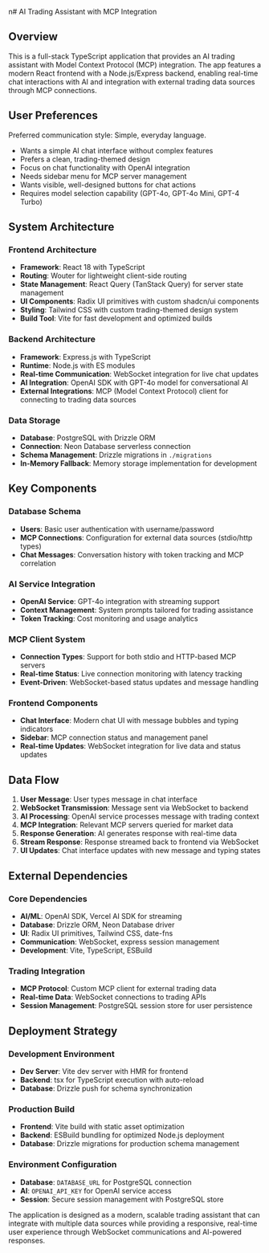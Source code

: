 n# AI Trading Assistant with MCP Integration

## Overview

This is a full-stack TypeScript application that provides an AI trading assistant with Model Context Protocol (MCP) integration. The app features a modern React frontend with a Node.js/Express backend, enabling real-time chat interactions with AI and integration with external trading data sources through MCP connections.

## User Preferences

Preferred communication style: Simple, everyday language.
- Wants a simple AI chat interface without complex features
- Prefers a clean, trading-themed design
- Focus on chat functionality with OpenAI integration
- Needs sidebar menu for MCP server management
- Wants visible, well-designed buttons for chat actions
- Requires model selection capability (GPT-4o, GPT-4o Mini, GPT-4 Turbo)

## System Architecture

### Frontend Architecture
- **Framework**: React 18 with TypeScript
- **Routing**: Wouter for lightweight client-side routing
- **State Management**: React Query (TanStack Query) for server state management
- **UI Components**: Radix UI primitives with custom shadcn/ui components
- **Styling**: Tailwind CSS with custom trading-themed design system
- **Build Tool**: Vite for fast development and optimized builds

### Backend Architecture
- **Framework**: Express.js with TypeScript
- **Runtime**: Node.js with ES modules
- **Real-time Communication**: WebSocket integration for live chat updates
- **AI Integration**: OpenAI SDK with GPT-4o model for conversational AI
- **External Integrations**: MCP (Model Context Protocol) client for connecting to trading data sources

### Data Storage
- **Database**: PostgreSQL with Drizzle ORM
- **Connection**: Neon Database serverless connection
- **Schema Management**: Drizzle migrations in `./migrations`
- **In-Memory Fallback**: Memory storage implementation for development

## Key Components

### Database Schema
- **Users**: Basic user authentication with username/password
- **MCP Connections**: Configuration for external data sources (stdio/http types)
- **Chat Messages**: Conversation history with token tracking and MCP correlation

### AI Service Integration
- **OpenAI Service**: GPT-4o integration with streaming support
- **Context Management**: System prompts tailored for trading assistance
- **Token Tracking**: Cost monitoring and usage analytics

### MCP Client System
- **Connection Types**: Support for both stdio and HTTP-based MCP servers
- **Real-time Status**: Live connection monitoring with latency tracking
- **Event-Driven**: WebSocket-based status updates and message handling

### Frontend Components
- **Chat Interface**: Modern chat UI with message bubbles and typing indicators
- **Sidebar**: MCP connection status and management panel
- **Real-time Updates**: WebSocket integration for live data and status updates

## Data Flow

1. **User Message**: User types message in chat interface
2. **WebSocket Transmission**: Message sent via WebSocket to backend
3. **AI Processing**: OpenAI service processes message with trading context
4. **MCP Integration**: Relevant MCP servers queried for market data
5. **Response Generation**: AI generates response with real-time data
6. **Stream Response**: Response streamed back to frontend via WebSocket
7. **UI Updates**: Chat interface updates with new message and typing states

## External Dependencies

### Core Dependencies
- **AI/ML**: OpenAI SDK, Vercel AI SDK for streaming
- **Database**: Drizzle ORM, Neon Database driver
- **UI**: Radix UI primitives, Tailwind CSS, date-fns
- **Communication**: WebSocket, express session management
- **Development**: Vite, TypeScript, ESBuild

### Trading Integration
- **MCP Protocol**: Custom MCP client for external trading data
- **Real-time Data**: WebSocket connections to trading APIs
- **Session Management**: PostgreSQL session store for user persistence

## Deployment Strategy

### Development Environment
- **Dev Server**: Vite dev server with HMR for frontend
- **Backend**: tsx for TypeScript execution with auto-reload
- **Database**: Drizzle push for schema synchronization

### Production Build
- **Frontend**: Vite build with static asset optimization
- **Backend**: ESBuild bundling for optimized Node.js deployment
- **Database**: Drizzle migrations for production schema management

### Environment Configuration
- **Database**: `DATABASE_URL` for PostgreSQL connection
- **AI**: `OPENAI_API_KEY` for OpenAI service access
- **Session**: Secure session management with PostgreSQL store

The application is designed as a modern, scalable trading assistant that can integrate with multiple data sources while providing a responsive, real-time user experience through WebSocket communications and AI-powered responses.